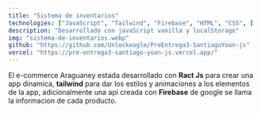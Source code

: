 ```yaml
---
title: "Sistema de inventarios"
technologies: ["JavaScript", "Tailwind", "Firebase", "HTML", "CSS", ]
description: "Desarrollado con javaScript vanilla y localStorage"
img: "sistema-de-inventarios.webp"
github: "https://github.com/Unlockeagle/PreEntrega3-SantiagoYoan-js"
vercel: "https://pre-entrega3-santiago-yoan-js.vercel.app/"
---
```


El e-commerce Araguaney estada desarrollado con **Ract Js** para crear una app dinamica, **tailwind** para dar los estilos y animaciones a los elementos de la app, adicionalmente una api creada con **Firebase** de google se llama la informacion de cada producto. 